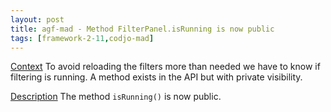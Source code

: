 ```yaml
---
layout: post
title: agf-mad - Method FilterPanel.isRunning is now public
tags: [framework-2-11,codjo-mad]
---
```

<u>Context</u>
To avoid reloading the filters more than needed we have to know if filtering is running. A method exists in the API but with private visibility.

<u>Description</u>
The method ```isRunning()``` is now public.